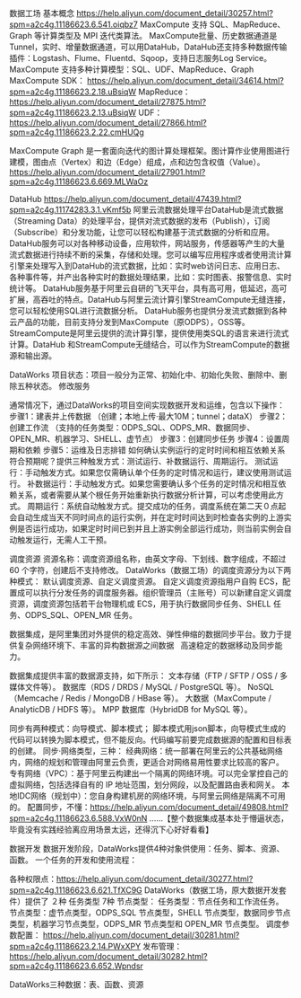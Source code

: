 数据工场
基本概念 https://help.aliyun.com/document_detail/30257.html?spm=a2c4g.11186623.6.541.oiqbz7
MaxCompute 支持 SQL、MapReduce、Graph 等计算类型及 MPI 迭代类算法。
MaxCompute批量、历史数据通道是Tunnel，实时、增量数据通道，可以用DataHub，DataHub还支持多种数据传输插件：Logstash、Flume、Fluentd、Sqoop，支持日志服务Log Service。
MaxCompute 支持多种计算模型：SQL、UDF、MapReduce、Graph
MaxCompute SDK：
https://help.aliyun.com/document_detail/34614.html?spm=a2c4g.11186623.2.18.uBsiqW
MapReduce：
https://help.aliyun.com/document_detail/27875.html?spm=a2c4g.11186623.2.13.uBsiqW
UDF：
https://help.aliyun.com/document_detail/27866.html?spm=a2c4g.11186623.2.22.cmHUQg

MaxCompute Graph 是一套面向迭代的图计算处理框架。图计算作业使用图进行建模，图由点（Vertex）和边（Edge）组成，点和边包含权值（Value）。https://help.aliyun.com/document_detail/27901.html?spm=a2c4g.11186623.6.669.MLWaOz


DataHub
https://help.aliyun.com/document_detail/47439.html?spm=a2c4g.11174283.3.1.vKmf5b
阿里云流数据处理平台DataHub是流式数据（Streaming Data）的处理平台，提供对流式数据的发布（Publish），订阅（Subscribe）和分发功能，让您可以轻松构建基于流式数据的分析和应用。DataHub服务可以对各种移动设备，应用软件，网站服务，传感器等产生的大量流式数据进行持续不断的采集，存储和处理。您可以编写应用程序或者使用流计算引擎来处理写入到DataHub的流式数据，比如：实时web访问日志、应用日志、各种事件等，并产出各种实时的数据处理结果，比如：实时图表、报警信息、实时统计等。
DataHub服务基于阿里云自研的飞天平台，具有高可用，低延迟，高可扩展，高吞吐的特点。DataHub与阿里云流计算引擎StreamCompute无缝连接，您可以轻松使用SQL进行流数据分析。
DataHub服务也提供分发流式数据到各种云产品的功能，目前支持分发到MaxCompute（原ODPS），OSS等。
StreamCompute是阿里云提供的流计算引擎，提供使用类SQL的语言来进行流式计算。DataHub 和StreamCompute无缝结合，可以作为StreamCompute的数据源和输出源。



DataWorks
项目状态：项目一般分为正常、初始化中、初始化失败、删除中、删除五种状态。
修改服务

通常情况下，通过DataWorks的项目空间实现数据开发和运维，包含以下操作：
步骤1：建表并上传数据
（创建；本地上传·最大10M；tunnel；dataX）
步骤2：创建工作流
（支持的任务类型：ODPS_SQL、ODPS_MR、数据同步、OPEN_MR、机器学习、SHELL、虚节点）
步骤3：创建同步任务
步骤4：设置周期和依赖
步骤5：运维及日志排错
如何确认实例运行的定时时间和相互依赖关系符合预期呢？提供三种触发方式：测试运行、补数据运行、周期运行。
测试运行：手动触发方式。如果您仅需确认单个任务的定时情况和运行，建议使用测试运行。
补数据运行：手动触发方式。如果您需要确认多个任务的定时情况和相互依赖关系，或者需要从某个根任务开始重新执行数据分析计算，可以考虑使用此方式。
周期运行：系统自动触发方式。提交成功的任务，调度系统在第二天０点起会自动生成当天不同时间点的运行实例，并在定时时间达到时检查各实例的上游实例是否运行成功，如果定时时间已到并且上游实例全部运行成功，则当前实例会自动触发运行，无需人工干预。



调度资源
资源名称：调度资源组名称，由英文字母、下划线、数字组成，不超过 60 个字符，创建后不支持修改。
DataWorks（数据工场）的调度资源分为以下两种模式：
默认调度资源、自定义调度资源。
自定义调度资源指用户自购 ECS，配置成可以执行分发任务的调度服务器。组织管理员（主账号）可以新建自定义调度资源，调度资源包括若干台物理机或 ECS，用于执行数据同步任务、SHELL 任务、ODPS_SQL、OPEN_MR 任务。


数据集成，是阿里集团对外提供的稳定高效、弹性伸缩的数据同步平台。致力于提供复杂网络环境下、丰富的异构数据源之间数据   高速稳定的数据移动及同步能力。

数据集成提供丰富的数据源支持，如下所示：
文本存储（FTP / SFTP / OSS / 多媒体文件等）。
数据库（RDS / DRDS / MySQL / PostgreSQL 等）。
NoSQL（Memcache / Redis / MongoDB / HBase 等）。
大数据（MaxCompute / AnalyticDB / HDFS 等）。
MPP 数据库（HybridDB for MySQL 等）。

同步有两种模式：向导模式、脚本模式；
脚本模式用json脚本，向导模式生成的代码可以转换为脚本模式，但不能反向。代码编写前要完成数据源的配置和目标表的创建。
同步·网络类型，三种：
经典网络：统一部署在阿里云的公共基础网络内，网络的规划和管理由阿里云负责，更适合对网络易用性要求比较高的客户。
专有网络（VPC）：基于阿里云构建出一个隔离的网络环境。可以完全掌控自己的虚拟网络，包括选择自有的 IP 地址范围，划分网段，以及配置路由表和网关。
本地IDC网络（规划中）：您自身构建机房的网络环境，与阿里云网络是隔离不可用的。
配置同步，不懂：https://help.aliyun.com/document_detail/49808.html?spm=a2c4g.11186623.6.588.VxW0nN
……【整个数据集成基本处于懵逼状态，毕竟没有实践经验离应用场景太远，还得沉下心好好看看】

数据开发
数据开发阶段，DataWorks提供4种对象供使用：任务、脚本、资源、函数。
一个任务的开发和使用流程：

各种权限点：https://help.aliyun.com/document_detail/30277.html?spm=a2c4g.11186623.6.621.TfXC9G
DataWorks（数据工场，原大数据开发套件）提供了 ２种 任务类型 7种 节点类型：
任务类型：节点任务和工作流任务。
节点类型：虚节点类型，ODPS_SQL 节点类型，SHELL 节点类型，数据同步节点类型，机器学习节点类型，ODPS_MR 节点类型和 OPEN_MR 节点类型。
调度参数配置：
https://help.aliyun.com/document_detail/30281.html?spm=a2c4g.11186623.2.14.PWxXPY
发布管理：
https://help.aliyun.com/document_detail/30282.html?spm=a2c4g.11186623.6.652.Wpndsr

DataWorks三种数据：表、函数、资源
